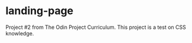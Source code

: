 # landing-page
Project #2 from The Odin Project Curriculum. This project is a test on CSS knowledge.
